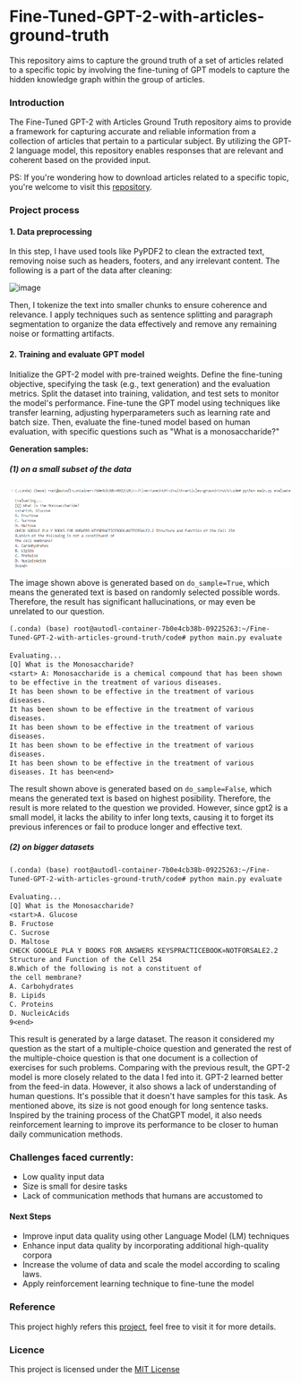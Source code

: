 # Fine-Tuned-GPT-2-with-articles-ground-truth
This repository aims to capture the ground truth of a set of articles related to a specific topic by involving the fine-tuning of GPT models to capture the hidden knowledge graph within the group of articles.

### Introduction

The Fine-Tuned GPT-2 with Articles Ground Truth repository aims to provide a framework for capturing accurate and reliable information from a collection of articles that pertain to a particular subject. By utilizing the GPT-2 language model, this repository enables responses that are relevant and coherent based on the provided input.

PS: If you're wondering how to download articles related to a specific topic, you're welcome to visit this [repository](https://github.com/zz9tf/article_scraper).

### Project process

#### 1. Data preprocessing

In this step, I have used tools like PyPDF2 to clean the extracted text, removing noise such as headers, footers, and any irrelevant content. The following is a part of the data after cleaning: 

![image](https://github.com/zz9tf/Fine-Tuned-GPT-2-with-articles-ground-truth/assets/77183284/227fd32d-64cd-4304-8b68-889092aea97b)

Then, I tokenize the text into smaller chunks to ensure coherence and relevance. I apply techniques such as sentence splitting and paragraph segmentation to organize the data effectively and remove any remaining noise or formatting artifacts.

#### 2. Training and evaluate GPT model

Initialize the GPT-2 model with pre-trained weights. Define the fine-tuning objective, specifying the task (e.g., text generation) and the evaluation metrics. Split the dataset into training, validation, and test sets to monitor the model's performance. Fine-tune the GPT model using techniques like transfer learning, adjusting hyperparameters such as learning rate and batch size. Then, evaluate the fine-tuned model based on human evaluation, with specific questions such as "What is a monosaccharide?"

**Generation samples:**

##### (1) on a small subset of the data

![image](../../Demo/GPT2/QA%20example.png)

The image shown above is generated based on `do_sample=True`, which means the generated text is based on randomly selected possible words. Therefore, the result has significant hallucinations, or may even be unrelated to our question.

```
(.conda) (base) root@autodl-container-7b0e4cb38b-09225263:~/Fine-Tuned-GPT-2-with-articles-ground-truth/code# python main.py evaluate

Evaluating...
[Q] What is the Monosaccharide? 
<start> A: Monosaccharide is a chemical compound that has been shown to be effective in the treatment of various diseases. 
It has been shown to be effective in the treatment of various diseases. 
It has been shown to be effective in the treatment of various diseases. 
It has been shown to be effective in the treatment of various diseases. 
It has been shown to be effective in the treatment of various diseases. 
It has been shown to be effective in the treatment of various diseases. It has been<end>
```
The result shown above is generated based on `do_sample=False`, which means the generated text is based on highest posibility. Therefore, the result is more related to the question we provided. However, since gpt2 is a small model, it lacks the ability to infer long texts, causing it to forget its previous inferences or fail to produce longer and effective text.

##### (2) on bigger datasets
  
<!--![image](https://github.com/zz9tf/Fine-Tuned-GPT-2-with-articles-ground-truth/assets/77183284/d9a6bbe2-8a96-4dfd-a6bf-9bf6e922e5df)-->

```
(.conda) (base) root@autodl-container-7b0e4cb38b-09225263:~/Fine-Tuned-GPT-2-with-articles-ground-truth/code# python main.py evaluate

Evaluating...
[Q] What is the Monosaccharide?
<start>A. Glucose
B. Fructose
C. Sucrose
D. Maltose
CHECK GOOGLE PLA Y BOOKS FOR ANSWERS KEYSPRACTICEBOOK»NOTFORSALE2.2 Structure and Function of the Cell 254
8.Which of the following is not a constituent of
the cell membrane?
A. Carbohydrates
B. Lipids
C. Proteins
D. NucleicAcids
9<end>
```

This result is generated by a large dataset. The reason it considered my question as the start of a multiple-choice question and generated the rest of the multiple-choice question is that one document is a collection of exercises for such problems. Comparing with the previous result, the GPT-2 model is more closely related to the data I fed into it. GPT-2 learned better from the feed-in data. However, it also shows a lack of understanding of human questions. It's possible that it doesn't have samples for this task. As mentioned above, its size is not good enough for long sentence tasks. Inspired by the training process of the ChatGPT model, it also needs reinforcement learning to improve its performance to be closer to human daily communication methods.

### Challenges faced currently:

- Low quality input data
- Size is small for desire tasks
- Lack of communication methods that humans are accustomed to

#### Next Steps
- Improve input data quality using other Language Model (LM) techniques
- Enhance input data quality by incorporating additional high-quality corpora
- Increase the volume of data and scale the model according to scaling laws.
- Apply reinforcement learning technique to fine-tune the model

### Reference

This project highly refers this [project](https://python.plainenglish.io/i-fine-tuned-gpt-2-on-100k-scientific-papers-heres-the-result-903f0784fe65?gi=07b7320c472b), feel free to visit it for more details.

### Licence
This project is licensed under the [MIT License](/LICENSE)
